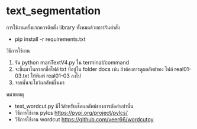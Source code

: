 # text_segmentation
การใช้งานครั้งแรกควรติดตั้ง library ทั้งหมดด้วยการรันคำสั่ง
- pip install -r requirements.txt 

วิธีการใช้งาน
1. รัน python manTextV4.py ใน terminal/command  
2. จะขึ้นมาในกรอกชื่อไฟล์ txt ที่อยู่ใน folder docs เช่น ถ้าต้องการดูผลลัพธ์ของ ไฟล์ real01-03.txt ให้พิมพ์ real01-03 ลงไป
3. จากนั้นจะโชว์ผลลัพธ์ขึ้นมา

หมายเหตุ
- test_wordcut.py มีไว้สำหรับเช็คผลลัพธ์ของการตัดคำเท่านั้น
- วิธีการใช้งาน pylcs https://pypi.org/project/pylcs/
- วิธีการใช้งาน wordcut https://github.com/veer66/wordcutpy
